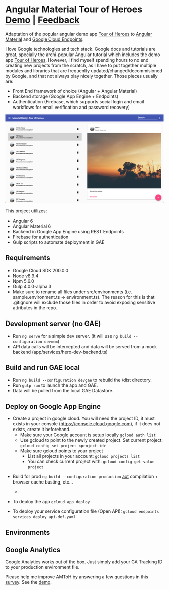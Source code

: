 
# Angular Material Tour of Heroes   [Demo](https://gae-boilerplate-203602.appspot.com) | [Feedback](https://docs.google.com/forms/d/e/1FAIpQLSfTMycGQFr6HJWNiGQRU3d9vLyEt2OX8n_gdo_kvYr7IEqZnQ/viewform)
Adaptation of the popular angular demo app [Tour of Heroes](https://angular.io/tutorial) to [Angular Material](https://material.angular.io/) and [Google Cloud Endpoints](https://cloud.google.com/endpoints/).

I love Google technologies and tech stack. Google docs and tutorials are great, specially the archi-popular Angular tutorial which includes the demo app [Tour of Heroes](https://angular.io/tutorial). However, I find myself spending hours to no end creating new projects from the scratch, as I have to put together multiple modules and libraries that are frequenlty updated/changed/decommisioned by Google, and that not always play nicely together. Those pieces usually are:
- Front End framework of choice (Angular + Angular Material)
- Backend storage (Google App Engine + Endpoints)
- Authentication (Firebase, which supports social login and email workflows for email verification and password recovery)

![Screenshot](https://raw.githubusercontent.com/Miki-AG/md-tour-of-heroes/master/static/img/screenshot2.png)

This project utilizes:
- Angular 6
- Angular Material 6
- Backend in Google App Engine using REST Endpoints
- Firebase for authentication
- Gulp scripts to automate deployment in GAE

## Requirements
- Google Cloud SDK 200.0.0
- Node v8.9.4
- Npm 5.6.0
- Gulp 4.0.0-alpha.3
- Make sure to rename all files under src/environments (i.e. sample.environment.ts -> environment.ts). The reason for this is that .gitignore will exclude those files in order to avoid exposing sensitive attributes in the repo.

## Development server (no GAE)

- Run `ng serve` for a simple dev server. (it will use `ng build --configuration devmem`)
- API data calls will be intercepted and data will be served from a mock backend (app/services/hero-dev-backend.ts)

## Build and run GAE local

- Run `ng build --configuration devgae` to rebuild the /dist directory.
- Run `gulp run` to launch the app and GAE.
- Data will be pulled from the local GAE Datastore.

## Deploy on Google App Engine
* Create a project in google cloud. You will need the project ID, it must exists in your console (https://console.cloud.google.com), if it does not exists, create it beforehand.
    * Make sure your Google account is setup locally
    `gcloud auth list`
    * Use gcloud to point to the newly created project. Set current project:
    `gcloud config set project <project-id>`
    * Make sure gcloud points to your project
        * List all projects in your account:
            `gcloud projects list`
        * You can check current project with:
            `gcloud config get-value project`


- Build for prod
    `ng build --configuration production` [aot](https://angular.io/guide/aot-compiler) compilation + browser cache busting, etc...



    -
- To deploy the app
    `gcloud app deploy`

- To deploy your service configuration file (Open API):
    `gcloud endpoints services deploy api-def.yaml`

## Environments


## Google Analytics
Google Analytics works out of the box. Just simply add your GA Tracking ID to your production environment file.

Please help me improve AMToH by answering a few questions in this [survey](https://docs.google.com/forms/d/e/1FAIpQLSfTMycGQFr6HJWNiGQRU3d9vLyEt2OX8n_gdo_kvYr7IEqZnQ/viewform). See the [demo](https://gae-boilerplate-203602.appspot.com).


